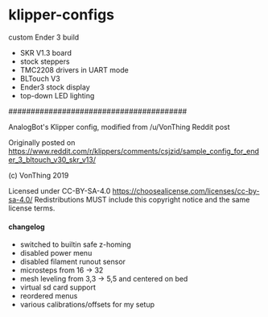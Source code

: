 # klipper-configs

custom Ender 3 build

- SKR V1.3 board
- stock steppers
- TMC2208 drivers in UART mode
- BLTouch V3
- Ender3 stock display
- top-down LED lighting

########################################

AnalogBot's Klipper config, modified from /u/VonThing Reddit post

Originally posted on https://www.reddit.com/r/klippers/comments/csjzid/sample_config_for_ender_3_bltouch_v30_skr_v13/

(c) VonThing 2019

Licensed under CC-BY-SA-4.0 https://choosealicense.com/licenses/cc-by-sa-4.0/
Redistributions MUST include this copyright notice and the same license terms.

#### changelog
- switched to builtin safe z-homing
- disabled power menu
- disabled filament runout sensor
- microsteps from 16 -> 32
- mesh leveling from 3,3 -> 5,5 and centered on bed
- virtual sd card support
- reordered menus
- various calibrations/offsets for my setup
